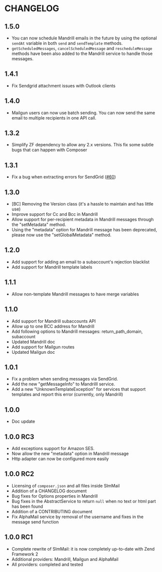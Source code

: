 # CHANGELOG

## 1.5.0

- You can now schedule Mandrill emails in the future by using the optional `sendAt` variable in both `send` and
`sendTemplate` methods.
- `getScheduledMessages`, `cancelScheduledMessage` and `rescheduleMessage` methods have been also added to the
Mandrill service to handle those messages.

## 1.4.1

- Fix Sendgrid attachment issues with Outlook clients

## 1.4.0

- Mailgun users can now use batch sending. You can now send the same email to multiple recipients in one API call.

## 1.3.2

- Simplify ZF dependency to allow any 2.x versions. This fix some subtle bugs that can happen with Composer

## 1.3.1

- Fix a bug when extracting errors for SendGrid ([#60](https://github.com/juriansluiman/SlmMail/pull/60))

## 1.3.0

- [BC] Removing the Version class (it's a hassle to maintain and has little use)
- Improve support for Cc and Bcc in Mandrill
- Allow support for per-recipient metadata in Mandrill messages through the "setMetadata" method.
- Using the "metadata" option for Mandrill message has been deprecated, please now use the "setGlobalMetadata" method.

## 1.2.0

- Add support for adding an email to a subaccount's rejection blacklist
- Add support for Mandrill template labels

## 1.1.1

- Allow non-template Mandrill messages to have merge variables

## 1.1.0

- Add support for Mandrill subaccounts API
- Allow up to one BCC address for Mandrill
- Add following options to Mandrill messages: return_path_domain, subaccount
- Updated Mandrill doc
- Add support for Mailgun routes
- Updated Mailgun doc

## 1.0.1

- Fix a problem when sending messages via SendGrid.
- Add the new "getMessageInfo" to Mandrilll service.
- Add a new "UnknownTemplateException" for services that support templates and report this error (currently, only Mandrill)

## 1.0.0

- Doc update

## 1.0.0 RC3

- Add exceptions support for Amazon SES.
- Now allow the new "metadata" option in Mandrill message
- Http adapter can now be configured more easily

## 1.0.0 RC2

- Licensing of `composer.json` and all files inside SlmMail
- Addition of a CHANGELOG document
- Bug fixes for Options properties in Mandrill
- Bug fixes in the AbstractService to return `null` when no text or html part has been found
- Addition of a CONTRIBUTING document
- Fix AlphaMail service by removal of the username and fixes in the message send function

## 1.0.0 RC1

- Complete rewrite of SlmMail: it is now completely up-to-date with Zend Framework 2
- Additional providers: Mandrill, Mailgun and AlphaMail
- All providers: completed and tested
